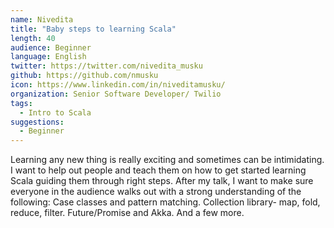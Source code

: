 ```yaml
---
name: Nivedita
title: "Baby steps to learning Scala"
length: 40
audience: Beginner
language: English
twitter: https://twitter.com/nivedita_musku
github: https://github.com/nmusku
icon: https://www.linkedin.com/in/niveditamusku/
organization: Senior Software Developer/ Twilio
tags:
  - Intro to Scala
suggestions:
  - Beginner
---
```

Learning any new thing is really exciting and sometimes can be intimidating. I want to help out people and teach them on how to get started learning Scala guiding them through right steps. After my talk, I want to make sure everyone in the audience walks out with a strong understanding of the following:
Case classes and pattern matching.
Collection library- map, fold, reduce, filter.
Future/Promise and Akka.
And a few more.

